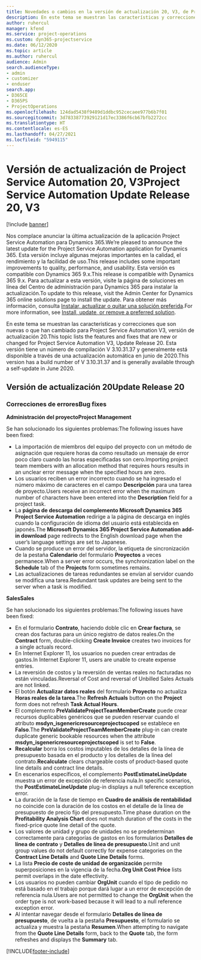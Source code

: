 ```yaml
---
title: Novedades o cambios en la versión de actualización 20, V3, de Project Service Automation
description: En este tema se muestran las características y correcciones disponibles en la Versión de actualización de Project Service Automation 20, V3
author: ruhercul
manager: kfend
ms.service: project-operations
ms.custom: dyn365-projectservice
ms.date: 06/12/2020
ms.topic: article
ms.author: ruhercul
audience: Admin
search.audienceType:
- admin
- customizer
- enduser
search.app:
- D365CE
- D365PS
- ProjectOperations
ms.openlocfilehash: 124dad5438f9489d1ddbc952cecaee977b6b7f01
ms.sourcegitcommit: 3d78338773929121d17ec3386f6cb67bfb2272cc
ms.translationtype: HT
ms.contentlocale: es-ES
ms.lasthandoff: 04/27/2021
ms.locfileid: "5949115"
---
```

# <a name="project-service-automation-update-release-20-v3"></a><span data-ttu-id="e151c-103">Versión de actualización de Project Service Automation 20, V3</span><span class="sxs-lookup"><span data-stu-id="e151c-103">Project Service Automation Update Release 20, V3</span></span>

[!include [banner](../includes/psa-now-project-operations.md)]

<span data-ttu-id="e151c-104">Nos complace anunciar la última actualización de la aplicación Project Service Automation para Dynamics 365.</span><span class="sxs-lookup"><span data-stu-id="e151c-104">We’re pleased to announce the latest update for the Project Service Automation application for Dynamics 365.</span></span> <span data-ttu-id="e151c-105">Esta versión incluye algunas mejoras importantes en la calidad, el rendimiento y la facilidad de uso.</span><span class="sxs-lookup"><span data-stu-id="e151c-105">This release includes some important improvements to quality, performance, and usability.</span></span> <span data-ttu-id="e151c-106">Esta versión es compatible con Dynamics 365 9.x.</span><span class="sxs-lookup"><span data-stu-id="e151c-106">This release is compatible with Dynamics 365 9.x.</span></span> <span data-ttu-id="e151c-107">Para actualizar a esta versión, visite la página de soluciones en línea del Centro de administración para Dynamics 365 para instalar la actualización.</span><span class="sxs-lookup"><span data-stu-id="e151c-107">To update to this release, visit the Admin Center for Dynamics 365 online solutions page to install the update.</span></span> <span data-ttu-id="e151c-108">Para obtener más información, consulta [Instalar, actualizar o quitar una solución preferida](/power-platform/admin/install-remove-preferred-solution).</span><span class="sxs-lookup"><span data-stu-id="e151c-108">For more information, see [Install, update, or remove a preferred solution](/power-platform/admin/install-remove-preferred-solution).</span></span>

<span data-ttu-id="e151c-109">En este tema se muestran las características y correcciones que son nuevas o que han cambiado para Project Service Automation V3, versión de actualización 20.</span><span class="sxs-lookup"><span data-stu-id="e151c-109">This topic lists the features and fixes that are new or changed for Project Service Automation V3, Update Release 20.</span></span> <span data-ttu-id="e151c-110">Esta versión tiene un número de compilación V 3.10.31.37 y generalmente está disponible a través de una actualización automática en junio de 2020.</span><span class="sxs-lookup"><span data-stu-id="e151c-110">This version has a build number of V 3.10.31.37 and is generally available through a self-update in June 2020.</span></span>

## <a name="update-release-20"></a><span data-ttu-id="e151c-111">Versión de actualización 20</span><span class="sxs-lookup"><span data-stu-id="e151c-111">Update Release 20</span></span>

### <a name="bug-fixes"></a><span data-ttu-id="e151c-112">Correcciones de errores</span><span class="sxs-lookup"><span data-stu-id="e151c-112">Bug fixes</span></span>

<span data-ttu-id="e151c-113">**Administración del proyecto**</span><span class="sxs-lookup"><span data-stu-id="e151c-113">**Project Management**</span></span>

<span data-ttu-id="e151c-114">Se han solucionado los siguientes problemas:</span><span class="sxs-lookup"><span data-stu-id="e151c-114">The following issues have been fixed:</span></span>

- <span data-ttu-id="e151c-115">La importación de miembros del equipo del proyecto con un método de asignación que requiere horas da como resultado un mensaje de error poco claro cuando las horas especificadas son cero.</span><span class="sxs-lookup"><span data-stu-id="e151c-115">Importing project team members with an allocation method that requires hours results in an unclear error message when the specified hours are zero.</span></span>
- <span data-ttu-id="e151c-116">Los usuarios reciben un error incorrecto cuando se ha ingresado el número máximo de caracteres en el campo **Descripción** para una tarea de proyecto.</span><span class="sxs-lookup"><span data-stu-id="e151c-116">Users receive an incorrect error when the maximum number of characters have been entered into the **Description** field for a project task.</span></span>
- <span data-ttu-id="e151c-117">La **página de descarga del complemento Microsoft Dynamics 365 Project Service Automation** redirige a la página de descarga en inglés cuando la configuración de idioma del usuario está establecida en japonés.</span><span class="sxs-lookup"><span data-stu-id="e151c-117">The **Microsoft Dynamics 365 Project Service Automation add-in download** page redirects to the English download page when the user’s language settings are set to Japanese.</span></span>
- <span data-ttu-id="e151c-118">Cuando se produce un error del servidor, la etiqueta de sincronización de la pestaña **Calendario** del formulario **Proyectos** a veces permanece.</span><span class="sxs-lookup"><span data-stu-id="e151c-118">When a server error occurs, the synchronization label on the **Schedule** tab of the **Projects** form sometimes remains.</span></span>
- <span data-ttu-id="e151c-119">Las actualizaciones de tareas redundantes se envían al servidor cuando se modifica una tarea.</span><span class="sxs-lookup"><span data-stu-id="e151c-119">Redundant task updates are being sent to the server when a task is modified.</span></span>

<span data-ttu-id="e151c-120">**Sales**</span><span class="sxs-lookup"><span data-stu-id="e151c-120">**Sales**</span></span>

<span data-ttu-id="e151c-121">Se han solucionado los siguientes problemas:</span><span class="sxs-lookup"><span data-stu-id="e151c-121">The following issues have been fixed:</span></span>

- <span data-ttu-id="e151c-122">En el formulario **Contrato**, haciendo doble clic en **Crear factura**, se crean dos facturas para un único registro de datos reales.</span><span class="sxs-lookup"><span data-stu-id="e151c-122">On the **Contract** form, double-clicking **Create Invoice** creates two invoices for a single actuals record.</span></span>
- <span data-ttu-id="e151c-123">En Internet Explorer 11, los usuarios no pueden crear entradas de gastos.</span><span class="sxs-lookup"><span data-stu-id="e151c-123">In Internet Explorer 11, users are unable to create expense entries.</span></span>
- <span data-ttu-id="e151c-124">La reversión de costos y la reversión de ventas reales no facturadas no están vinculadas.</span><span class="sxs-lookup"><span data-stu-id="e151c-124">Reversal of Cost and reversal of Unbilled Sales Actuals are not linked.</span></span>
- <span data-ttu-id="e151c-125">El botón **Actualizar datos reales** del formulario **Proyecto** no actualiza **Horas reales de la tarea**.</span><span class="sxs-lookup"><span data-stu-id="e151c-125">The **Refresh Actuals** button on the **Project** form does not refresh **Task Actual Hours**.</span></span>
- <span data-ttu-id="e151c-126">El complemento **PreValidateProjectTeamMemberCreate** puede crear recursos duplicables genéricos que se pueden reservar cuando el atributo **msdyn_isgenericresourceprojectscoped** se establece en **Falso**.</span><span class="sxs-lookup"><span data-stu-id="e151c-126">The **PreValidateProjectTeamMemberCreate** plug-in can create duplicate generic bookable resources when the attribute **msdyn_isgenericresourceprojectscoped** is set to **False**.</span></span>
- <span data-ttu-id="e151c-127">**Recalcular** borra los costos imputables de los detalles de la línea de presupuesto basada en el producto y los detalles de la línea del contrato.</span><span class="sxs-lookup"><span data-stu-id="e151c-127">**Recalculate** clears chargeable costs of product-based quote line details and contract line details.</span></span>
- <span data-ttu-id="e151c-128">En escenarios específicos, el complemento **PostEstimateLineUpdate** muestra un error de excepción de referencia nula.</span><span class="sxs-lookup"><span data-stu-id="e151c-128">In specific scenarios, the **PostEstimateLineUpdate** plug-in displays a null teference exception error.</span></span>
- <span data-ttu-id="e151c-129">La duración de la fase de tiempo en **Cuadro de análisis de rentabilidad** no coincide con la duración de los costos en el detalle de la línea de presupuesto de precio fijo del presupuesto.</span><span class="sxs-lookup"><span data-stu-id="e151c-129">Time phase duration on the **Profitability Analysis Chart** does not match duration of the costs in the fixed-price quote line detail of the quote.</span></span>
- <span data-ttu-id="e151c-130">Los valores de unidad y grupo de unidades no se predeterminan correctamente para categorías de gastos en los formularios **Detalles de línea de contrato** y **Detalles de línea de presupuesto**.</span><span class="sxs-lookup"><span data-stu-id="e151c-130">Unit and unit group values do not default correctly for expense categories on the **Contract Line Details** and **Quote Line Details** forms.</span></span>
- <span data-ttu-id="e151c-131">La lista **Precio de coste de unidad de organización** permite superposiciones en la vigencia de la fecha.</span><span class="sxs-lookup"><span data-stu-id="e151c-131">**Org Unit Cost Price** lists permit overlaps in the date effectivity.</span></span>
- <span data-ttu-id="e151c-132">Los usuarios no pueden cambiar **OrgUnit** cuando el tipo de pedido no está basado en el trabajo porque dará lugar a un error de excepción de referencia nula.</span><span class="sxs-lookup"><span data-stu-id="e151c-132">Users are not permitted to change the **OrgUnit** when the order type is not work-based because it will lead to a null reference exception error.</span></span>
- <span data-ttu-id="e151c-133">Al intentar navegar desde el formulario **Detalles de línea de presupuesto**, de vuelta a la pestaña **Presupuesto**, el formulario se actualiza y muestra la pestaña **Resumen**.</span><span class="sxs-lookup"><span data-stu-id="e151c-133">When attempting to navigate from the **Quote Line Details** form, back to the **Quote** tab, the form refreshes and displays the **Summary** tab.</span></span>


[!INCLUDE[footer-include](../includes/footer-banner.md)]